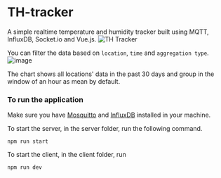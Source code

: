 # TH-tracker
A simple realtime temperature and humidity tracker built using MQTT, InfluxDB, Socket.io and Vue.js. 
![TH Tracker](https://github.com/GayChin/TH-tracker/assets/56284497/b7b57de3-ba15-47f7-97cb-7298396ce97d)

You can filter the data based on `location`, `time` and `aggregation type`. 
![image](https://github.com/GayChin/TH-tracker/assets/56284497/aa9ac715-7238-4b66-9211-03724ddedb21)

The chart shows all locations' data in the past 30 days and group in the window of an hour as mean by default. 


### To run the application
Make sure you have [Mosquitto](https://mosquitto.org/download/) and [InfluxDB](https://docs.influxdata.com/influxdb/v2.6/install/?t=Windows) installed in your machine.

To start the server, in the server folder, run the following command. 
```
npm run start
```

To start the client, in the client folder, run 
```
npm run dev
```
